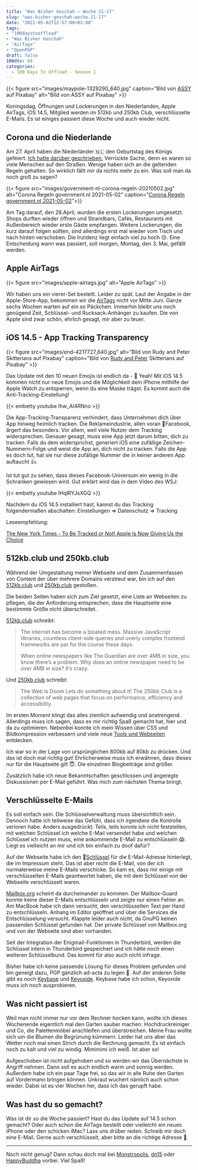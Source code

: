 ```yaml
---
title: "Was Bisher Geschah – Woche 21-17"
slug: "was-bisher-geschah-woche-21-17"
date: "2021-05-02T12:57:08+02:00"
tags: 
- "100daystooffload"
- "Was Bisher Geschah"
- "AirTags"
- "OpenPGP"
draft: false
100dto: 84
categories:
  - 100 Days To Offload - Season 1
---
```


{{< figure src="images/maypole-1329290_640.jpg" caption="Bild von [ASSY](https://pixabay.com/de/photos/maibaum-geschm%C3%BCckte-birke-tradition-1329290/) auf Pixabay" alt="Bild von ASSY auf Pixabay" >}}


Koningsdag, Öffnungen und Lockerungen in den Niederlanden, Apple AirTags, iOS 14.5, Mitglied werden im 512kb und 250kb Club, verschlüsselte E-Mails. Es ist einiges passiert diese Woche und auch wieder nicht.

## Corona und die Niederlande

Am 27. April haben die Niederländer 🇳🇱 den Geburtstag des Königs gefeiert. [Ich hatte darüber geschrieben.](https://zn80.net/2021/04/koningsdag-2021/) Verrückte Sache, denn es waren so viele Menschen auf den Straßen. Wenige haben sich an die geltenden Regeln gehalten. So wirklich fällt mir da nichts mehr zu ein. Was soll man da noch groß zu sagen?

{{< figure src="images/government-nl-corona-regeln-20210502.jpg" alt="Corona Regeln government.nl 2021-05-02" caption="[Corona Regeln government.nl 2021-05-02](https://www.government.nl/topics/coronavirus-covid-19/plan-to-reopen-society)">}}

Am Tag darauf, den 28.April, wurden die ersten Lockerungen umgesetzt. Shops durften wieder öffnen und Strandbars, Cafés, Restaurants mit Außenbereich wieder erste Gäste empfangen. Weitere Lockerungen, die kurz darauf folgen sollten, sind allerdings erst mal wieder vom Tisch und nach hinten verschoben. Die Inzidenz liegt einfach viel zu hoch 😒. Eine Entscheidung wann was passiert, soll morgen, Montag, den 3. Mai, gefällt werden.

## Apple AirTags

{{< figure src="images/apple-airtags.jpg" alt="Apple AirTags" >}}

Wir haben uns ein vierer-Set bestellt. Leider zu spät. Laut der Angabe in der Apple-Store-App, bekommen wir die [AirTags](https://www.apple.com/de/airtag/) nicht vor Mitte Juni. Ganze sechs Wochen warten auf ein so Päckchen. Immerhin bleibt uns noch genügend Zeit, Schlüssel- und Rucksack-Anhänger zu kaufen. Die von Apple sind zwar schön, ehrlich gesagt, mir aber zu teuer.

## iOS 14.5 - App Tracking Transparency

{{< figure src="images/end-4217727_640.jpg" alt="Bild von Rudy and Peter Skitterians auf Pixabay" caption="Bild von [Rudy and Peter](https://pixabay.com/de/photos/ende-schienen-aufgegeben-alte-4217727/) Skitterians auf Pixabay" >}}

Das Update mit den 10 neuen Emojis ist endlich da - 🥳 Yeah! Mit iOS 14.5 kommen nicht nur neue Emojis und die Möglichkeit dein iPhone mithilfe der Apple Watch zu entsperren, wenn du eine Maske trägst. Es kommt auch die Anti-Tracking-Einstellung!

{{< embetty youtube Ihw_Al4RNno >}}

Die App-Tracking-Transparenz verhindert, dass Unternehmen dich über App hinweg heimlich tracken. Die Reklameindustrie, allen voran 💩Facebook, ärgert das besonders. Vor allem, weil viele Nutzer dem Tracking widersprechen. Genauer gesagt, muss eine App jetzt darum bitten, dich zu tracken. Falls du dem widersprichst, generiert iOS eine zufällige Zeichen-Nummern-Folge und weist die App an, dich nicht zu tracken. Falls die App es doch tut, hat sie nur diese zufällige Nummer die in keiner anderen App auftaucht 👍.

Ist tut gut zu sehen, dass dieses Facebook-Universum ein wenig in die Schranken gewiesen wird. Gut erklärt wird das in dem Video des WSJ:

{{< embetty youtube lHqlRYJsXGQ >}}

Nachdem du iOS 14.5 installiert hast, kannst du das Tracking folgendermaßen abschalten: Einstellungen ⇒ Datenschutz ⇒ Tracking

Leseempfehlung:

[The New York Times - To Be Tracked or Not! Apple Is Now Giving Us the Choice](https://www.nytimes.com/2021/04/26/technology/personaltech/apple-app-tracking-transparency.html)

## 512kb.club und 250kb.club

Während der Umgestaltung meiner Webseite und dem Zusammenfassen von Content der über mehrere Domains verstreut war, bin ich auf den [512kb.club](https://512kb.club) und [250kb.club](https://250kb.club) gestoßen.

Die beiden Seiten haben sich zum Ziel gesetzt, eine Liste an Webseiten zu pflegen, die der Anforderung entsprechen, dass die Hauptseite eine bestimmte Größe nicht überschreitet.

[512kb.club](https://512kb.club) schreibt:

> The internet has become a bloated mess. Massive JavaScript libraries, countless client-side queries and overly complex frontend frameworks are par for the course these days.
>
> When online newspapers like The Guardian are over 4MB in size, you know there’s a problem. Why does an online newspaper need to be over 4MB in size? It’s crazy.

Und [250kb.club](https://250kb.club) schreibt:

> The Web Is Doom
> Lets do something about it!
> The 250kb Club is a collection of web pages that focus on performance, efficiency and accessibility.

Im ersten Moment klingt das alles ziemlich aufwendig und anstrengend. Allerdings muss ich sagen, dass es mir richtig Spaß gemacht hat, hier und da zu optimieren. Nebenbei konnte ich mein Wissen über CSS und Bildkompression verbessern und viele neue [Tools und Webseiten](/sammelsurium) entdecken.

Ich war so in der Lage von ursprünglichen 800kb auf 80kb zu drücken. Und das ist doch mal richtig gut! Ehrlicherweise muss ich erwähnen, dass dieses nur für die Hauptseite gilt 😇. Die einzelnen Blogbeiträge sind größer.

Zusätzlich habe ich neue Bekanntschaften geschlossen und angeregte Diskussionen per E-Mail geführt. Was mich zum nächsten Thema bringt.

## Verschlüsselte E-Mails

Es soll einfach sein. Die Schlüsselverwaltung muss übersichtlich sein. Dennoch hatte ich teilweise das Gefühl, dass ich irgendwie die Kontrolle verloren habe. Anders ausgedrückt: Teils, teils konnte ich nicht feststellen, mit welchen Schlüssel ich welche E-Mail versendet habe und welchen Schlüssel ich nutzen muss, eine ankommende E-Mail zu entschlüsseln 😱. Liegt es vielleicht an mir und ich bin einfach zu doof dafür?

Auf der Webseite habe ich den 🔐[Schlüssel](/impressum) für die E-Mail-Adresse hinterlegt, die im Impressum steht. Das ist aber nicht die E-Mail, von der ich normalerweise meine E-Mails verschicke. So kam es, dass mir einige mit verschlüsselten E-Mails geantwortet haben, die mit dem Schlüssel von der Webseite verschlüsselt waren.

[Mailbox.org](https://mailbox.org) scheint da durcheinander zu kommen. Der Mailbox-Guard konnte keine dieser E-Mails entschlüsseln und zeigte nur einen Fehler an. Am MacBook habe ich dann versucht, den verschlüsselten Text per Hand zu entschlüsseln. Anhang im Editor geöffnet und über die Services die Entschlüsselung versucht. Klappte leider auch nicht, da GnuPG keinen passenden Schlüssel gefunden hat. Der private Schlüssel von Mailbox.org und von der Webseite sind aber vorhanden.

Seit der Integration der Enigmail-Funktionen in Thunderbird, werden die Schlüssel intern in Thunderbird gespeichert und ich hätte noch einen weiteren Schlüsselbund. Das kommt für also auch nicht infrage.

Bisher habe ich keine passende Lösung für dieses Problem gefunden und bin geneigt dazu, PGP gänzlich ad-acta zu legen 🤔. Auf der anderen Seite gibt es noch [Keybase](https://zn80.net/impressum/) und [Keyoxide](https://keyoxide.org/). Keybase habe ich schon, Keyoxide muss ich noch ausprobieren.

## Was nicht passiert ist

Weil man nicht immer nur vor dem Rechner hocken kann, wollte ich dieses Wochenende eigentlich mal den Garten sauber machen. Hochdruckreiniger und Co, die Palettenmöbel anschleifen und überstreichen. Meine Frau wollte sich um die Blumen die Begrünung kümmern. Leider hat uns aber das Wetter noch mal einen Strich durch die Rechnung gemacht. Es ist einfach noch zu kalt und viel zu windig. Mimimimi ich weiß. Ist aber so!

Aufgeschoben ist nicht aufgehoben und so werden wir das Übernächste in Angriff nehmen. Dann soll es auch endlich warm und sonnig werden. Außerdem habe ich ein paar Tage frei, so das wir in alle Ruhe den Garten auf Vordermann bringen können. Unkraut wuchert nämlich auch schon wieder. Dabei ist es vier Wochen her, dass ich das gerupft habe.

## Was hast du so gemacht?

Was ist dir so die Woche passiert? Hast du das Update auf 14.5 schon gemacht? Oder auch schon die AirTags bestellt oder vielleicht ein neues iPhone oder den schicken iMac? Lass uns drüber reden. Schreib mir doch eine E-Mail. Gerne auch verschlüsselt, aber bitte an die richtige Adresse 🙏.

---

Noch nicht genug? Dann schau doch mal bei [Monstropolis](https://monstropolis.wordpress.com/), [dn15](https://dn15.de/) oder [HappyBuddha](https://happybuddha1975.de/) vorbei. Viel Spaß!
